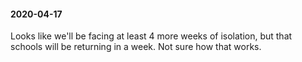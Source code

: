 #### 2020-04-17

Looks like we'll be facing at least 4 more weeks of isolation, but that schools will be returning in a week. Not sure how that works.